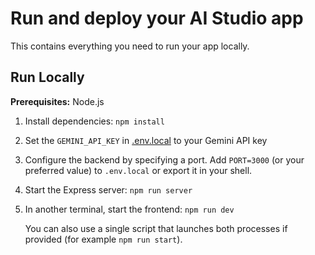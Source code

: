 # Run and deploy your AI Studio app

This contains everything you need to run your app locally.

## Run Locally

**Prerequisites:**  Node.js


1. Install dependencies:
   `npm install`
2. Set the `GEMINI_API_KEY` in [.env.local](.env.local) to your Gemini API key
3. Configure the backend by specifying a port.  Add `PORT=3000` (or your
   preferred value) to `.env.local` or export it in your shell.
4. Start the Express server:
   `npm run server`
5. In another terminal, start the frontend:
   `npm run dev`
   
   You can also use a single script that launches both processes if provided
   (for example `npm run start`).
